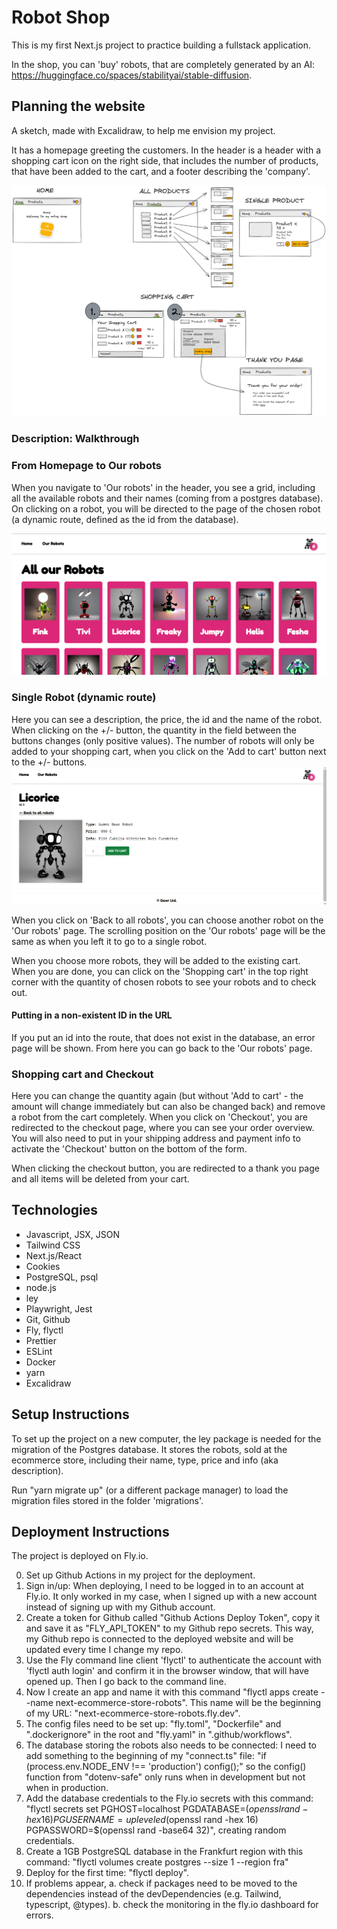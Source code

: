 # Robot Shop

This is my first Next.js project to practice building a fullstack application.

In the shop, you can 'buy' robots, that are completely generated by an AI: https://huggingface.co/spaces/stabilityai/stable-diffusion.

## Planning the website

A sketch, made with Excalidraw, to help me envision my project.

It has a homepage greeting the customers. In the header is a header with a shopping cart icon on the right side, that includes the number of products, that have been added to the cart, and a footer describing the 'company'.

![Ecommerce store sketch](./screenshot_sketchRobotShop.png)

### Description: Walkthrough

### From Homepage to Our robots

When you navigate to 'Our robots' in the header, you see a grid, including all the available robots and their names (coming from a postgres database). On clicking on a robot, you will be directed to the page of the chosen robot (a dynamic route, defined as the id from the database).

![screenshot of the Our robots page](./screenshot_allRobots.png)

### Single Robot (dynamic route)

Here you can see a description, the price, the id and the name of the robot. When clicking on the +/- button, the quantity in the field between the buttons changes (only positive values). The number of robots will only be added to your shopping cart, when you click on the 'Add to cart' button next to the +/- buttons.
![screenshot of quantity and add to cart buttons](./screenshot_licorice.png)

When you click on 'Back to all robots', you can choose another robot on the 'Our robots' page. The scrolling position on the 'Our robots' page will be the same as when you left it to go to a single robot.

When you choose more robots, they will be added to the existing cart. When you are done, you can click on the 'Shopping cart' in the top right corner with the quantity of chosen robots to see your robots and to check out.

#### Putting in a non-existent ID in the URL

If you put an id into the route, that does not exist in the database, an error page will be shown. From here you can go back to the 'Our robots' page.

### Shopping cart and Checkout

Here you can change the quantity again (but without 'Add to cart' - the amount will change immediately but can also be changed back) and remove a robot from the cart completely. When you click on 'Checkout', you are redirected to the checkout page, where you can see your order overview. You will also need to put in your shipping address and payment info to activate the 'Checkout' button on the bottom of the form.

When clicking the checkout button, you are redirected to a thank you page and all items will be deleted from your cart.

## Technologies

- Javascript, JSX, JSON
- Tailwind CSS
- Next.js/React
- Cookies
- PostgreSQL, psql
- node.js
- ley
- Playwright, Jest
- Git, Github
- Fly, flyctl
- Prettier
- ESLint
- Docker
- yarn
- Excalidraw

## Setup Instructions

To set up the project on a new computer, the ley package is needed for the migration of the Postgres database. It stores the robots, sold at the ecommerce store, including their name, type, price and info (aka description).

Run "yarn migrate up" (or a different package manager) to load the migration files stored in the folder 'migrations'.

## Deployment Instructions

The project is deployed on Fly.io.

0. Set up Github Actions in my project for the deployment.
1. Sign in/up: When deploying, I need to be logged in to an account at Fly.io. It only worked in my case, when I signed up with a new account instead of signing up with my Github account.
2. Create a token for Github called "Github Actions Deploy Token", copy it and save it as "FLY_API_TOKEN" to my Github repo secrets. This way, my Github repo is connected to the deployed website and will be updated every time I change my repo.
3. Use the Fly command line client 'flyctl' to authenticate the account with 'flyctl auth login' and confirm it in the browser window, that will have opened up. Then I go back to the command line.
4. Now I create an app and name it with this command "flyctl apps create --name next-ecommerce-store-robots". This name will be the beginning of my URL: "next-ecommerce-store-robots.fly.dev".
5. The config files need to be set up: "fly.toml", "Dockerfile" and ".dockerignore" in the root and "fly.yaml" in ".github/workflows".
6. The database storing the robots also needs to be connected: I need to add something to the beginning of my "connect.ts" file: "if (process.env.NODE_ENV !== 'production') config();" so the config() function from "dotenv-safe" only runs when in development but not when in production.
7. Add the database credentials to the Fly.io secrets with this command: "flyctl secrets set PGHOST=localhost PGDATABASE=$(openssl rand -hex 16) PGUSERNAME=upleveled$(openssl rand -hex 16) PGPASSWORD=$(openssl rand -base64 32)", creating random credentials.
8. Create a 1GB PostgreSQL database in the Frankfurt region with this command: "flyctl volumes create postgres --size 1 --region fra"
9. Deploy for the first time: "flyctl deploy".
10. If problems appear,
    a. check if packages need to be moved to the dependencies instead of the devDependencies (e.g. Tailwind, typescript, @types).
    b. check the monitoring in the fly.io dashboard for errors.
